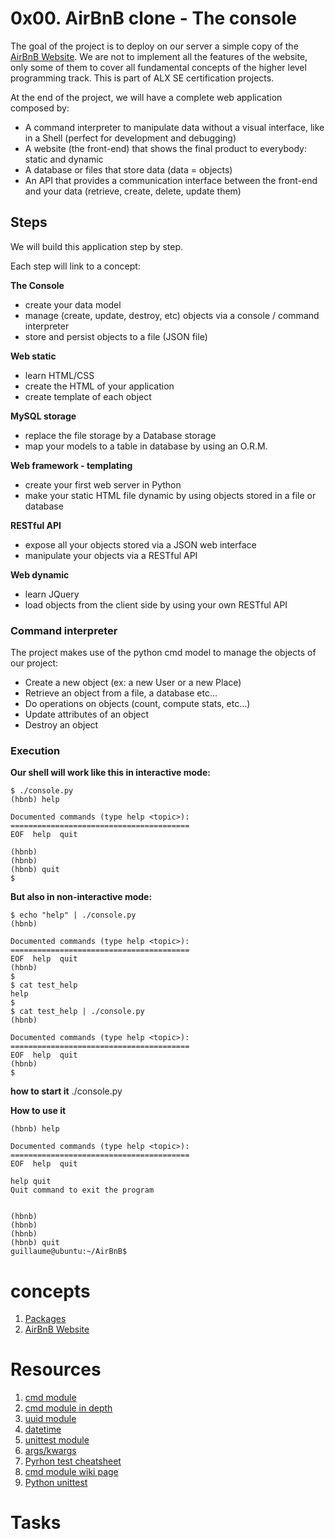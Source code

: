 # 0x00. AirBnB clone - The console

The goal of the project is to deploy on our server a simple copy of the [AirBnB Website](https://www.airbnb.com/). We are not to implement all the features of the website, only some of them to cover all fundamental concepts of the higher level programming track. This is part of ALX SE certification projects.

At the end of the project, we will have a complete web application composed by:

* A command interpreter to manipulate data without a visual interface, like in a Shell (perfect for development and debugging)
* A website (the front-end) that shows the final product to everybody: static and dynamic
* A database or files that store data (data = objects)
* An API that provides a communication interface between the front-end and your data (retrieve, create, delete, update them)


## Steps

We will build this application step by step.

Each step will link to a concept:

**The Console**
- create your data model
- manage (create, update, destroy, etc) objects via a console / command interpreter
- store and persist objects to a file (JSON file)

**Web static**

- learn HTML/CSS
- create the HTML of your application
- create template of each object

**MySQL storage**

- replace the file storage by a Database storage
- map your models to a table in database by using an O.R.M.

**Web framework - templating**

- create your first web server in Python
- make your static HTML file dynamic by using objects stored in a file or database

**RESTful API**
- expose all your objects stored via a JSON web interface
- manipulate your objects via a RESTful API

**Web dynamic**
- learn JQuery
- load objects from the client side by using your own RESTful API


### Command interpreter

The project makes use of the python cmd model to manage the objects of our project:

- Create a new object (ex: a new User or a new Place)
- Retrieve an object from a file, a database etc…
- Do operations on objects (count, compute stats, etc…)
- Update attributes of an object
- Destroy an object


### Execution

**Our shell will work like this in interactive mode:**

    $ ./console.py
    (hbnb) help
    
    Documented commands (type help <topic>):
    ========================================
    EOF  help  quit
    
    (hbnb) 
    (hbnb) 
    (hbnb) quit
    $

**But also in non-interactive mode:**

    $ echo "help" | ./console.py
    (hbnb)
    
    Documented commands (type help <topic>):
    ========================================
    EOF  help  quit
    (hbnb) 
    $
    $ cat test_help
    help
    $
    $ cat test_help | ./console.py
    (hbnb)
    
    Documented commands (type help <topic>):
    ========================================
    EOF  help  quit
    (hbnb) 
    $


**how to start it**
    ./console.py


**How to use it**

    (hbnb) help

    Documented commands (type help <topic>):
    ========================================
    EOF  help  quit
    
    help quit
    Quit command to exit the program
    
    
    (hbnb)
    (hbnb)
    (hbnb)
    (hbnb) quit
    guillaume@ubuntu:~/AirBnB$ 


# concepts

1. [Packages](https://docs.python.org/3.4/tutorial/modules.html#packages)
2. [AirBnB Website](https://www.airbnb.com/)


# Resources

1. [cmd module](https://docs.python.org/3.8/library/cmd.html)
2. [cmd module in depth](http://pymotw.com/2/cmd/)
3. [uuid module](https://docs.python.org/3.8/library/uuid.html)
4. [datetime](https://docs.python.org/3.8/library/datetime.html)
5. [unittest module](https://docs.python.org/3.8/library/unittest.html#module-unittest)
6. [args/kwargs](https://yasoob.me/2013/08/04/args-and-kwargs-in-python-explained/)
7. [Pyrhon test cheatsheet](https://www.pythonsheets.com/notes/python-tests.html)
8. [cmd module wiki page](https://wiki.python.org/moin/CmdModule)
9. [Python unittest](https://realpython.com/python-testing/)


# Tasks


